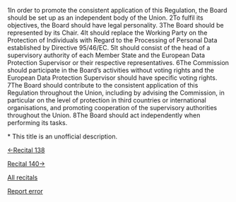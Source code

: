 
1In order to promote the consistent application of this Regulation, the Board should be set up as an independent body of the Union. 2To fulfil its objectives, the Board should have legal personality. 3The Board should be represented by its Chair. 4It should replace the Working Party on the Protection of Individuals with Regard to the Processing of Personal Data established by Directive 95/46/EC. 5It should consist of the head of a supervisory authority of each Member State and the European Data Protection Supervisor or their respective representatives. 6The Commission should participate in the Board’s activities without voting rights and the European Data Protection Supervisor should have specific voting rights. 7The Board should contribute to the consistent application of this Regulation throughout the Union, including by advising the Commission, in particular on the level of protection in third countries or international organisations, and promoting cooperation of the supervisory authorities throughout the Union. 8The Board should act independently when performing its tasks.


\* This title is an unofficial description.




[←Recital 138](https://gdpr-info.eu/recitals/no-138/ "138 - Urgency Procedure")


[Recital 140→](https://gdpr-info.eu/recitals/no-140/ "140 - Secretariat and Staff of the Board")


[All recitals](https://gdpr-info.eu/recitals/)

[Report error](https://gdpr-info.eu/gf/?TB_iframe=true&height=306 "Your message")

